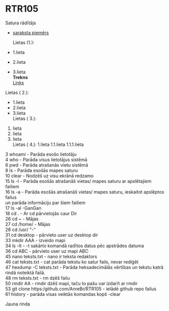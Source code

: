 # RTR105
Satura rādītājs  
- [saraksta piemērs]()  
  
  
    Lietas (1.):
- 1.lieta
- 2.lieta
- 3.lieta  
**Trekns**  
[Links](https://github.com/AnreBr)  

Lietas ( 2.):
* 1.lieta
* 2.lieta
* 3.lieta  
Lietas ( 3.):
 1. lieta
 2. lieta
 3. lieta  
Lietas ( 4.):
1.lieta
 1.1.lieta
   1.1.1.lieta
   
   3  whoami -  Parāda esošo lietotāju  
    4  who    - Parāda visus lietotājus sistēmā  
    6  pwd    - Parāda atrašanās vietu sistēmā  
    8  ls     - Parāda esošās mapes saturu  
   10  clear  - Nodzēš uz visu ekrānā redzamo    
   15  ls -l  - Parāda esošās atrašanāš vietas/ mapes saturu ar apslētajiem failiem  
   16  ls -a  - Parāda esošās atrašanāš vietas/ mapes saturu, ieskaitot apslēptos failus  
   un parāda informāciju par šiem failiem  
   17  ls -al -GanGan  
   18  cd .   - Ar cd pārvietojās caur Dir  
   26  cd ~   - Mājas  
   27  cd /home/ - Mājas  
   28  cd /usr/   "-"  
   31  cd desktop  - pārvieto user uz desktop dir  
   33  mkdir AAA   - izveido mapi  
   34  ls -lt      - -t sakārto komandā radītos datus pēc apstrādes datuma  
   36  cd ABC      - pārvieto user uz mapi ABC  
   45  nano teksts.txt  - nano ir teksta redaktors  
   46  cat teksts.txt   - cat parāda tekstu ko satur fails, nevar rediģēt  
   47  hexdump -C teksts.txt - Parāda heksadecimālās vērtības un tekstu katrā rindā noteiktā failā.  
   48  rm teksts.txt  - rm dzēš failu  
   50  rmdir AA       - rmdir dzēš mapi, taču to pašu var izdarīt ar rmdir  
   53  git clone https:/github.com/AnreBr/RTR105 - ielādē github repo failus  
   61  history      - parāda visas veiktās komandas kopš  -clear  
  
Jauna rinda
